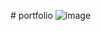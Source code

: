 #   p o r t f o l i o 
 
![image](https://github.com/Aditya-aj-champ/portfolio/assets/117902578/11aa4435-4596-41aa-ad9b-1dd7adbea2eb)

